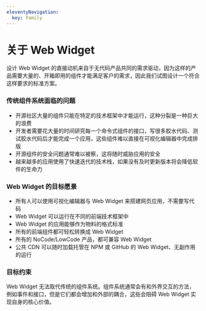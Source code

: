 ```yaml
---
eleventyNavigation:
  key: Family
---
```


# 关于 Web Widget

设计 Web Widget 的直接动机来自于无代码产品共同的需求驱动，因为这样的产品需要大量的、开箱即用的组件才能满足客户的需求，因此我们试图设计一个符合这样要求的标准方案。

### 传统组件系统面临的问题

- 开源社区大量的组件只能在特定的技术框架中才能运行，这种分裂是一种巨大的浪费
- 开发者需要花大量的时间研究每一个命令式组件的接口，写很多胶水代码、测试胶水代码后才能完成一个应用，这些组件难以直接在可视化编辑器中完成排版
- 开源组件的安全问题通常难以被察，这将随时威胁应用的安全
- 越来越多的应用使用了快速迭代的技术栈，如果没有及时更新版本将会降低软件的生命力

### Web Widget 的目标愿景

- 所有人可以使用可视化编辑器与 Web Widget 来搭建网页应用，不需要写代码
- Web Widget 可以运行在不同的前端技术框架中
- Web Widget 的应用能够作为物料的格式标准
- 所有的前端组件都可轻松转换成 Web Widget
- 所有的 NoCode/LowCode 产品，都可兼容 Web Widget
- 公共 CDN 可以随时加载托管在 NPM 或 GitHub 的 Web Widget、无副作用的运行

### 目标约束

Web Widget 无法取代传统的组件系统。组件系统通常会有和外界交互的方法，例如事件和接口，但是它们都会增加和外部的耦合，这些会阻碍 Web Widget 实现自身的核心价值。

